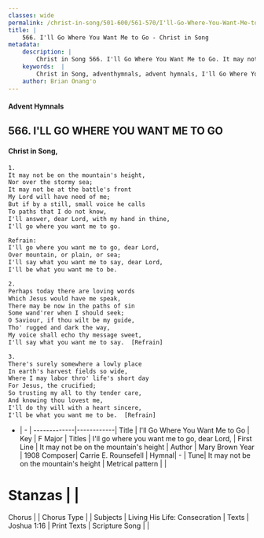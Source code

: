 ```yaml
---
classes: wide
permalink: /christ-in-song/501-600/561-570/I'll-Go-Where-You-Want-Me-to-Go/
title: |
    566. I'll Go Where You Want Me to Go - Christ in Song
metadata:
    description: |
        Christ in Song 566. I'll Go Where You Want Me to Go. It may not be on the mountain's height, Nor over the stormy sea; It may not be at the battle's front My Lord will have need of me; But if by a still, small voice he calls To paths that I do not know, I'll answer, dear Lord, with my hand in thine, I'll go where you want me to go. 
    keywords:  |
        Christ in Song, adventhymnals, advent hymnals, I'll Go Where You Want Me to Go, It may not be on the mountain's height. I'll go where you want me to go, dear Lord,
    author: Brian Onang'o
---
```


#### Advent Hymnals
## 566. I'LL GO WHERE YOU WANT ME TO GO
####  Christ in Song,

```txt
1.
It may not be on the mountain's height,
Nor over the stormy sea;
It may not be at the battle's front
My Lord will have need of me;
But if by a still, small voice he calls
To paths that I do not know,
I'll answer, dear Lord, with my hand in thine,
I'll go where you want me to go.

Refrain:
I'll go where you want me to go, dear Lord,
Over mountain, or plain, or sea;
I'll say what you want me to say, dear Lord,
I'll be what you want me to be.

2.
Perhaps today there are loving words
Which Jesus would have me speak,
There may be now in the paths of sin
Some wand'rer when I should seek;
O Saviour, if thou wilt be my guide,
Tho' rugged and dark the way,
My voice shall echo thy message sweet,
I'll say what you want me to say.  [Refrain]

3.
There's surely somewhere a lowly place
In earth's harvest fields so wide,
Where I may labor thro' life's short day
For Jesus, the crucified;
So trusting my all to thy tender care,
And knowing thou lovest me,
I'll do thy will with a heart sincere,
I'll be what you want me to be.  [Refrain]

```

- |   -  |
-------------|------------|
Title | I'll Go Where You Want Me to Go |
Key | F Major |
Titles | I'll go where you want me to go, dear Lord, |
First Line | It may not be on the mountain's height |
Author | Mary Brown
Year | 1908
Composer| Carrie E. Rounsefell |
Hymnal|  - |
Tune| It may not be on the mountain's height |
Metrical pattern | |
# Stanzas |  |
Chorus |  |
Chorus Type |  |
Subjects | Living His Life: Consecration |
Texts | Joshua 1:16 |
Print Texts | 
Scripture Song |  |
    
